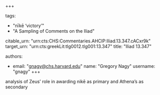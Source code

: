 +++

tags:
- "nīkē ‘victory’"
- "A Sampling of Comments on the Iliad"

citable_urn: "urn:cts:CHS:Commentaries.AHCIP:Iliad.13.347.cACxr9k"
target_urn: "urn:cts:greekLit:tlg0012.tlg001:13.347"
title: "Iliad 13.347"

authors:
- email: "gnagy@chs.harvard.edu"
  name: "Gregory Nagy"
  username: "gnagy"
+++

<p>analysis of Zeus’ role in awarding nikē as primary and Athena’s as secondary</p>